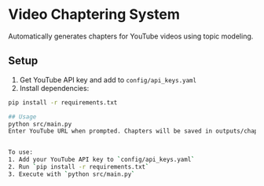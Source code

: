 # Video Chaptering System

Automatically generates chapters for YouTube videos using topic modeling.

## Setup
1. Get YouTube API key and add to `config/api_keys.yaml`
2. Install dependencies:
```bash
pip install -r requirements.txt

## Usage
python src/main.py
Enter YouTube URL when prompted. Chapters will be saved in outputs/chapters/.


To use:
1. Add your YouTube API key to `config/api_keys.yaml`
2. Run `pip install -r requirements.txt`
3. Execute with `python src/main.py`
